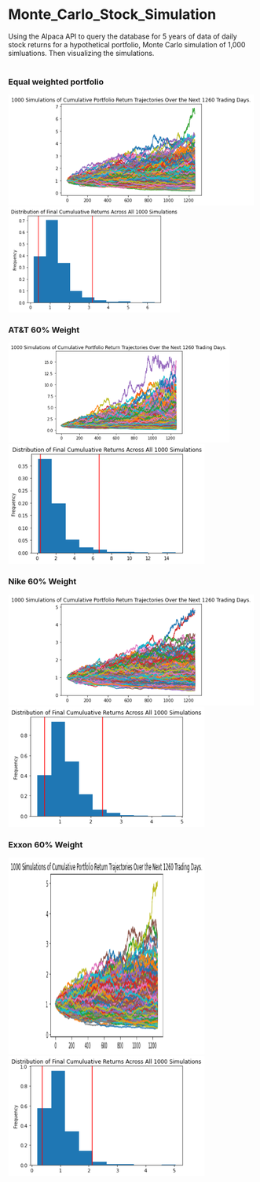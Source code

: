 # Monte_Carlo_Stock_Simulation
Using the Alpaca API  to query the database for 5 years of data of daily stock returns for a hypothetical portfolio, Monte Carlo simulation of 1,000 simluations. Then visualizing the simulations.
<br>
<br>

### Equal weighted portfolio
<!-- <div class="row">
  <div class="column">
    <img src="Images/MC_fiveyear_sim_plot.png" alt="Snow" style="width:100%">
  </div>
  <div class="column">
    <img src="Images/MC_fiveyear_dist_plot.png" alt="Forest" style="width:100%">
  </div>
</div> -->
<!-- ![](Images/MC_fiveyear_sim_plot.png) | ![](Images/MC_fiveyear_dist_plot.png) -->
<p float="left">
  <img src="Images/MC_fiveyear_sim_plot.png" width="500" />
  <img src="Images/MC_fiveyear_dist_plot.png" width="350" /> 
</p>

### AT&T 60% Weight
<p float="left">
  <img src="Images/MC_att_fiveyear_sim_plot.png" width="450" />
  <img src="Images/MC_att_fiveyear_dist_plot.png" width="400" /> 
</p>


### Nike 60% Weight
<p float="left">
  <img src="Images/MC_nike_fiveyear_sim_plot.png" width="500" />
  <img src="Images/MC_nike_fiveyear_dist_plot.png" width="400" /> 
</p>


### Exxon 60% Weight

<p float="left">
  <img src="Images/MC_exxon_fiveyear_sim_plot.png" height= 400 width="400" />
  <img src="Images/MC_exxon_fiveyear_dist_plot.png" width="400" /> 
</p>


